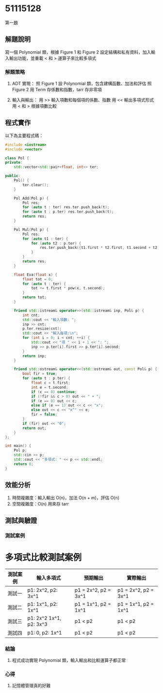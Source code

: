 # 51115128

第一題

## 解題說明

寫一個 Polynomial 類，根據 Figure 1 和 Figure 2 設定結構和私有資料，加入輸入輸出功能，並重載 < 和 > 運算子來比較多項式

### 解題策略

1. ADT 實現：
      照 Figure 1 設 Polynomial 類，包含建構函數、加法和評估
      照 Figure 2 用 Term 存係數和指數，tarr 存非零項


2. 輸入與輸出：
      用 >> 輸入項數和每個項的係數、指數
      用 << 輸出多項式形式
      用 < 和 > 根據項數比較

## 程式實作

以下為主要程式碼：

```cpp
#include <iostream>
#include <vector>

class Pol {
private:
    std::vector<std::pair<float, int>> ter;

public:
    Pol() {
        ter.clear();
    }

    Pol Add(Pol p) {
        Pol res;
        for (auto t : ter) res.ter.push_back(t);
        for (auto t : p.ter) res.ter.push_back(t);
        return res;
    }

    Pol Mul(Pol p) {
        Pol res;
        for (auto t1 : ter) {
            for (auto t2 : p.ter) {
                res.ter.push_back({t1.first * t2.first, t1.second + t2.second});
            }
        }
        return res;
    }

    float Eva(float x) {
        float tot = 0;
        for (auto t : ter) {
            tot += t.first * pow(x, t.second);
        }
        return tot;
    }

    friend std::istream& operator>>(std::istream& inp, Pol& p) {
        int cnt;
        std::cout << "輸入項數: ";
        inp >> cnt;
        p.ter.resize(cnt);
        std::cout << "輸入每項:\n";
        for (int i = 0; i < cnt; ++i) {
            std::cout << "項 " << i + 1 << ": ";
            inp >> p.ter[i].first >> p.ter[i].second;
        }
        return inp;
    }

    friend std::ostream& operator<<(std::ostream& out, const Pol& p) {
        bool fir = true;
        for (auto t : p.ter) {
            float c = t.first;
            int e = t.second;
            if (c == 0) continue;
            if (!fir && c > 0) out << " + ";
            if (e == 0) out << c;
            else if (e == 1) out << c << "x";
            else out << c << "x^" << e;
            fir = false;
        }
        if (fir) out << "0";
        return out;
    }
};

int main() {
    Pol p;
    std::cin >> p;
    std::cout << "多項式: " << p << std::endl;
    return 0;
}
```

## 效能分析

1. 時間複雜度：輸入輸出 O(n)，加法 O(n + m)，評估 O(n)
2. 空間複雜度：O(n) 用來存 tarr
## 測試與驗證

### 測試案例

# 多項式比較測試案例

| 測試案例 | 輸入多項式         | 預期輸出                   | 實際輸出                   |
|----------|--------------------|----------------------------|----------------------------|
| 測試一   | p1: 2x^2, p2: 3x^1 | p1 = 2x^2, p2 = 3x^1       | p1 = 2x^2, p2 = 3x^1       |
| 測試二   | p1: 1x^1, p2: 1x^1 | p1 = 1x^1, p2 = 1x^1       | p1 = 1x^1, p2 = 1x^1       |
| 測試三   | p1: 2x^2 1x^1, p2: 3x^3 | p1 < p2               | p1 < p2                   |
| 測試四   | p1: 0, p2: 1x^1     | p1 < p2                   | p1 < p2                   |


### 結論

1. 程式成功實現 Polynomial 類，輸入輸出和比較運算子都正常

### 心得

1. 記憶體管理真的好難
